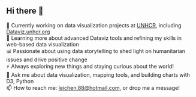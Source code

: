 ## Hi there 👋

🔭 Currently working on data visualization projects at [UNHCR](https://www.unhcr.org), including [Dataviz.unhcr.org](https://dataviz.unhcr.org)  
🌱 Learning more about advanced Dataviz tools and refining my skills in web-based data visualization  
📊 Passionate about using data storytelling to shed light on humanitarian issues and drive positive change  
⚡ Always exploring new things and staying curious about the world!  
💬 Ask me about data visualization, mapping tools, and building charts with D3, Python  
📫 How to reach me: [leichen.88@hotmail.com](mailto:leichen.88@hotmail.com), or drop me a message!  

